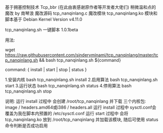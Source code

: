 基于拥塞控制技术 Tcp_bbr (在此由衷感谢原作者等开发者大佬们)
稍微温和点的魔改 by 南琴浪
魔改源码 tcp_nanqinlang.c
魔改模块 tcp_nanqinlang.ko
模块和脚本基于 Debian Kernel Version v4.11.0

tcp_nanqinlang.sh
一键脚本 1.0.1beta

用法:

wget https://raw.githubusercontent.com/sinderyminami/tcp_nanqinlang/master/tcp_nanqinlang.sh && bash tcp_nanqinlang.sh ${command}

command: { install | start | stop | status }

1.安装内核 bash tcp_nanqinlang.sh install
2.启用算法 bash tcp_nanqinlang.sh start
3.运行状态 bash tcp_nanqinlang.sh status
4.停用算法 bash tcp_nanqinlang.sh stop

说明:
运行 install 过程中 会创建 /root/tcp_nanqinlang 并下载 三个内核包: image / headers.amd64或i386 / headers.all
运行 install 过程中 sysctl.conf会覆盖为我在脚本内预置的 /etc/sysctl.conf
运行 start   过程中 会将 tcp_nanqinlang.ko 放到 /root/tcp_nanqinlang 并加载该模块, 随后可使用 status 命令判断是否成功启用
